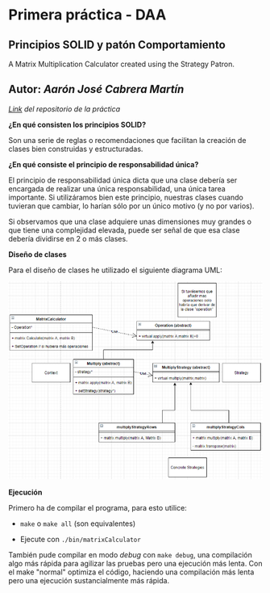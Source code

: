 
# Primera práctica - DAA

## Principios SOLID y patón Comportamiento

A Matrix Multiplication Calculator created using the Strategy Patron.

## **Autor**: _Aarón José Cabrera Martín_

_[Link](https://github.com/AaronJoseCabreraMartin/DAA1-MatrixMultiplication) del repositorio de la práctica_ 

**¿En qué consisten los principios SOLID?** 

Son una serie de reglas o recomendaciones que facilitan la creación de clases bien construidas y estructuradas.

**¿En qué consiste el principio de responsabilidad única?**

El principio de responsabilidad única dicta que una clase debería ser encargada de realizar una única responsabilidad, una única tarea importante. Si utilizáramos bien este principio, nuestras clases cuando tuvieran que cambiar, lo harían sólo por un único motivo (y no por varios).

Si observamos que una clase adquiere unas dimensiones muy grandes o que tiene una complejidad elevada, puede ser señal de que esa clase debería dividirse en 2 o más clases.

**Diseño de clases**

Para el diseño de clases he utilizado el siguiente diagrama UML:

![uml](/capturas/uml.PNG)

**Ejecución**

Primero ha de compilar el programa, para esto utilice:

-  `make` o `make all` (son equivalentes)

- Ejecute con `./bin/matrixCalculator`

También pude compilar en modo _debug_ con `make debug`, una compilación algo más rápida para agilizar las pruebas pero una ejecución más lenta. Con el make "normal" optimiza el código, haciendo una compilación más lenta pero una ejecución sustancialmente más rápida.